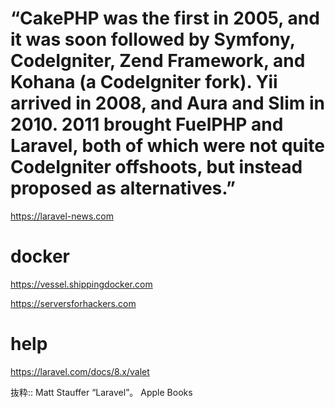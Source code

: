 # “CakePHP was the first in 2005, and it was soon followed by Symfony, CodeIgniter, Zend Framework, and Kohana (a CodeIgniter fork). Yii arrived in 2008, and Aura and Slim in 2010. 2011 brought FuelPHP and Laravel, both of which were not quite CodeIgniter offshoots, but instead proposed as alternatives.”

https://laravel-news.com

# docker
https://vessel.shippingdocker.com


https://serversforhackers.com

# help
https://laravel.com/docs/8.x/valet

抜粋:: Matt Stauffer  “Laravel”。 Apple Books  
